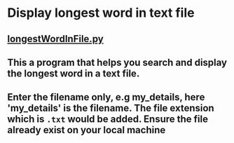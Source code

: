 # Display longest word in text file

## [longestWordInFile.py](https://github.com/Mannuel25/Mini-Python-Projects/blob/master/longest_word_in_file/longestWordInFile.py)

## This a program that helps you search and display the longest word in a text file.

## Enter the filename only, e.g my_details, here 'my_details' is the filename. The file extension which is `.txt` would be added. Ensure the file already exist on your local machine
